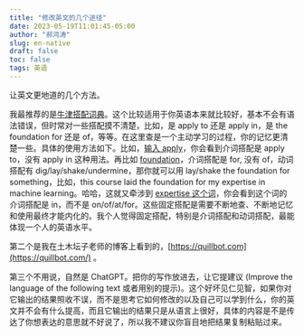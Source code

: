 ```yaml
---
title: "修改英文的几个途径"
date: 2023-05-19T11:01:45-05:00
author: "郝鸿涛"
slug: en-native
draft: false
toc: false
tags: 英语
---
```


让英文更地道的几个方法。

我最推荐的是[牛津搭配词典](https://www.freecollocation.com/)。这个比较适用于你英语本来就比较好，基本不会有语法错误，但时常对一些搭配摸不清楚，比如，是 apply to 还是 apply in，是 the foundation for 还是 of，等等。在这里查是一个主动学习的过程，你的记忆更清楚一些。具体的使用方法如下。比如，[输入 apply](https://www.freecollocation.com/search?word=apply)，你会看到介词搭配是 apply to，没有 apply in 这种用法。再比如 [foundation](https://www.freecollocation.com/search?word=foundation)，介词搭配是 for, 没有 of，动词搭配有 dig/lay/shake/undermine，那你就可以用 lay/shake the foundation for something，比如，this course laid the foundation for my expertise in machine learning。哈哈，这就又牵涉到 [expertise 这个词](https://www.freecollocation.com/search?word=expertise)，你会看到这个词的介词搭配是 in，而不是 on/of/at/for。这些固定搭配是需要不断地查、不断地记忆和使用最终才能内化的。我个人觉得固定搭配，特别是介词搭配和动词搭配，最能体现一个人的英语水平。

第二个是我在土木坛子老师的博客上看到的，[https://quillbot.com](https://quillbot.com/) 。

第三个不用说，自然是 ChatGPT。把你的写作放进去，让它提建议 (Improve the language of the following text 或者用别的提示)。这个好坏见仁见智，如果你对它输出的结果照收不误，而不是思考它如何修改的以及自己可以学到什么，你的英文并不会有什么提高，而且它输出的结果只是从语言上很好，具体的内容是不是传达了你想表达的意思就不好说了，所以我不建议你盲目地把结果复制粘贴过来。
